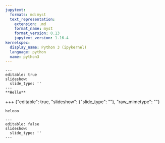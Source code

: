 ```yaml
---
jupytext:
  formats: md:myst
  text_representation:
    extension: .md
    format_name: myst
    format_version: 0.13
    jupytext_version: 1.16.4
kernelspec:
  display_name: Python 3 (ipykernel)
  language: python
  name: python3
---
```


```{code-cell} ipython3
---
editable: true
slideshow:
  slide_type: ''
---
**Hello**

```

+++ {"editable": true, "slideshow": {"slide_type": ""}, "raw_mimetype": ""}

```helooo```

```{code-cell} ipython3
---
editable: false
slideshow:
  slide_type: ''
---

```
